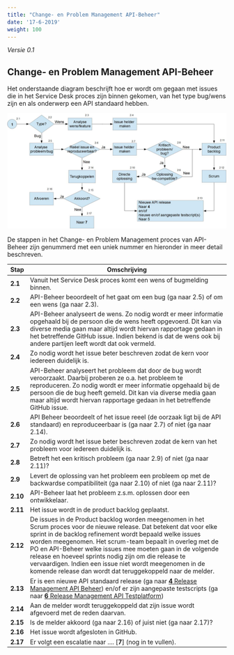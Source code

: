 ```yaml
---
title: "Change- en Problem Management API-Beheer"
date: '17-6-2019'
weight: 100
---
```


*Versie 0.1*

## Change- en Problem Management API-Beheer

Het onderstaande diagram beschrijft hoe er wordt om gegaan met issues die in het Service Desk proces zijn binnen gekomen, van het type bug/wens zijn en als onderwerp een API standaard hebben.

![Change- en Problem Management API-Beheer](https://github.com/VNG-Realisatie/api-beheer/blob/master/Processen/Images/CM-PM-API-Beheer.jpg)

De stappen in het Change- en Problem Management proces van API-Beheer zijn genummerd met een uniek nummer en hieronder in meer detail beschreven.

| **Stap** | **Omschrijving** |
| -------- | ---------------- |
| **2.1** | Vanuit het Service Desk proces komt een wens of bugmelding binnen. |
| **2.2** | API-Beheer beoordeelt of het gaat om een bug (ga naar 2.5) of om een wens (ga naar 2.3). |
| **2.3** | API-Beheer analyseert de wens. Zo nodig wordt er meer informatie opgehaald bij de persoon die de wens heeft opgevoerd. Dit kan via diverse media gaan maar altijd wordt hiervan rapportage gedaan in het betreffende GitHub issue. Indien bekend is dat de wens ook bij andere partijen leeft wordt dat ook vermeld. |
| **2.4** | Zo nodig wordt het issue beter beschreven zodat de kern voor iedereen duidelijk is. |
| **2.5** | API-Beheer analyseert het probleem dat door de bug wordt veroorzaakt. Daarbij proberen ze o.a. het probleem te reproduceren. Zo nodig wordt er meer informatie opgehaald bij de persoon die de bug heeft gemeld. Dit kan via diverse media gaan maar altijd wordt hiervan rapportage gedaan in het betreffende GitHub issue. |
| **2.6** | API Beheer beoordeelt of het issue reeel (de oorzaak ligt bij de API standaard) en reproduceerbaar is (ga naar 2.7) of niet (ga naar 2.14). |
| **2.7** | Zo nodig wordt het issue beter beschreven zodat de kern van het probleem voor iedereen duidelijk is. |
| **2.8** | Betreft het een kritisch probleem (ga naar 2.9) of niet (ga naar 2.11)? |
| **2.9** | Levert de oplossing van het probleem een probleem op met de backwardse compatibiliteit (ga naar 2.10) of niet (ga naar 2.11)? |
| **2.10** | API-Beheer laat het probleem z.s.m. oplossen door een ontwikkelaar. |
| **2.11** | Het issue wordt in de product backlog geplaatst. |
| **2.12** | De issues in de Product backlog worden meegenomen in het Scrum proces voor de nieuwe release. Dat betekent dat voor elke sprint in de backlog refinement wordt bepaald welke issues worden meegenomen. Het scrum-team bepaalt in overleg met de PO en API-Beheer welke issues mee moeten gaan in de volgende release en hoeveel sprints nodig zijn om die release te vervaardigen. Indien een issue niet wordt meegenomen in de komende release dan wordt dat teruggekoppeld naar de melder. |
| **2.13** | Er is een nieuwe API standaard release (ga naar [**4** Release Management API Beheer](RM-API-Beheer.md)) en/of er zijn aangepaste testscripts (ga naar [**6** Release Management API Testplatform](RM-ATV.md)) |
| **2.14** | Aan de melder wordt teruggekoppeld dat zijn issue wordt afgevoerd met de reden daarvan. |
| **2.15** | Is de melder akkoord (ga naar 2.16) of juist niet (ga naar 2.17)? |
| **2.16** | Het issue wordt afgesloten in GitHub. |
| **2.17** | Er volgt een escalatie naar .... [**7**] (nog in te vullen). |
